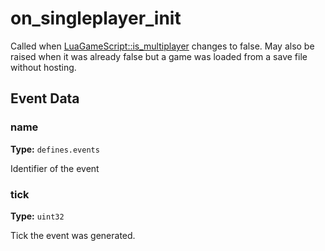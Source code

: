 # on_singleplayer_init

Called when [LuaGameScript::is_multiplayer](runtime:LuaGameScript::is_multiplayer) changes to false. May also be raised when it was already false but a game was loaded from a save file without hosting.

## Event Data

### name

**Type:** `defines.events`

Identifier of the event

### tick

**Type:** `uint32`

Tick the event was generated.

